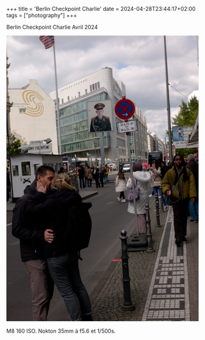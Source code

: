 +++
title = 'Berlin Checkpoint Charlie'
date = 2024-04-28T23:44:17+02:00
tags = ["photography"]
+++

Berlin Checkpoint Charlie Avril 2024

![Image](./images/berlin-checkpoint.jpg)

M8 160 ISO.
Nokton 35mm à f5.6 et 1/500s.